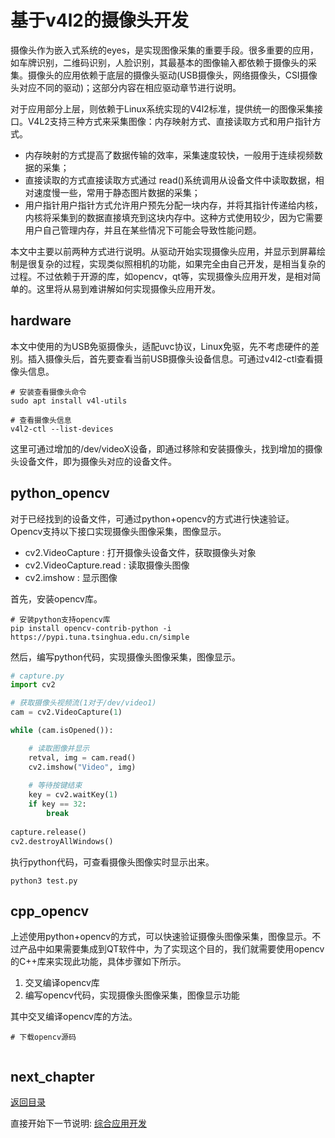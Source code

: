 # 基于v4l2的摄像头开发

摄像头作为嵌入式系统的eyes，是实现图像采集的重要手段。很多重要的应用，如车牌识别，二维码识别，人脸识别，其最基本的图像输入都依赖于摄像头的采集。摄像头的应用依赖于底层的摄像头驱动(USB摄像头，网络摄像头，CSI摄像头对应不同的驱动)；这部分内容在相应驱动章节进行说明。

对于应用部分上层，则依赖于Linux系统实现的V4l2标准，提供统一的图像采集接口。​V4L2支持三种方式来采集图像：内存映射方式、直接读取方式和用户指针方式。

- 内存映射的方式提高了数据传输的效率，采集速度较快，一般用于连续视频数据的采集；
- 直接读取的方式直接读取方式通过 read()系统调用从设备文件中读取数据，相对速度慢一些，常用于静态图片数据的采集；
- 用户指针用户指针方式允许用户预先分配一块内存，并将其指针传递给内核，内核将采集到的数据直接填充到这块内存中。这种方式使用较少，因为它需要用户自己管理内存，并且在某些情况下可能会导致性能问题。

本文中主要以前两种方式进行说明。从驱动开始实现摄像头应用，并显示到屏幕绘制是很复杂的过程，实现类似照相机的功能，如果完全由自己开发，是相当复杂的过程。不过依赖于开源的库，如opencv，qt等，实现摄像头应用开发，是相对简单的。这里将从易到难讲解如何实现摄像头应用开发。

## hardware

本文中使用的为USB免驱摄像头，适配uvc协议，Linux免驱，先不考虑硬件的差别。插入摄像头后，首先要查看当前USB摄像头设备信息。可通过v4l2-ctl查看摄像头信息。

```shell
# 安装查看摄像头命令
sudo apt install v4l-utils

# 查看摄像头信息
v4l2-ctl --list-devices
```

这里可通过增加的/dev/videoX设备，即通过移除和安装摄像头，找到增加的摄像头设备文件，即为摄像头对应的设备文件。

## python_opencv

对于已经找到的设备文件，可通过python+opencv的方式进行快速验证。Opencv支持以下接口实现摄像头图像采集，图像显示。

- cv2.VideoCapture : 打开摄像头设备文件，获取摄像头对象
- cv2.VideoCapture.read : 读取摄像头图像
- cv2.imshow : 显示图像

首先，安装opencv库。

```shell
# 安装python支持opencv库
pip install opencv-contrib-python -i https://pypi.tuna.tsinghua.edu.cn/simple 
```

然后，编写python代码，实现摄像头图像采集，图像显示。

```python
# capture.py
import cv2

# 获取摄像头视频流(1对于/dev/video1)
cam = cv2.VideoCapture(1)

while (cam.isOpened()):

    # 读取图像并显示
    retval, img = cam.read()
    cv2.imshow("Video", img)
    
    # 等待按键结束
    key = cv2.waitKey(1)  
    if key == 32:
        break
    
capture.release()
cv2.destroyAllWindows()
```

执行python代码，可查看摄像头图像实时显示出来。

```shell
python3 test.py
```

## cpp_opencv

上述使用python+opencv的方式，可以快速验证摄像头图像采集，图像显示。不过产品中如果需要集成到QT软件中，为了实现这个目的，我们就需要使用opencv的C++库来实现此功能，具体步骤如下所示。

1. 交叉编译opencv库
2. 编写opencv代码，实现摄像头图像采集，图像显示功能

其中交叉编译opencv库的方法。

```shell
# 下载opencv源码


```

## next_chapter

[返回目录](../README.md)

直接开始下一节说明: [综合应用开发](./ch04-16.integrated_design.md)
